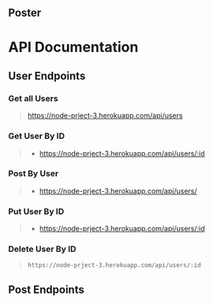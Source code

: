 ## Poster 

# API Documentation

## User Endpoints

### Get all Users

> https://node-prject-3.herokuapp.com/api/users

### Get User By ID 

> - https://node-prject-3.herokuapp.com/api/users/:id

### Post By User 

> - https://node-prject-3.herokuapp.com/api/users/
### Put User By ID

> - https://node-prject-3.herokuapp.com/api/users/:id
### Delete User By ID

> `https://node-prject-3.herokuapp.com/api/users/:id`

## Post Endpoints

